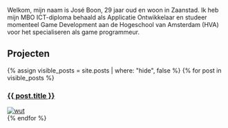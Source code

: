 ---
---

Welkom, mijn naam is Jos&#233; Boon, 29 jaar oud en woon in Zaanstad. Ik heb mijn MBO ICT-diploma behaald als Applicatie Ontwikkelaar en studeer momenteel Game Development aan de Hogeschool van Amsterdam (HVA) voor het specialiseren als game programmeur.
<h2>Projecten</h2>

<article class="inner">
 {% assign visible_posts = site.posts | where: "hide", false %}
 {% for post in visible_posts %}
  <section>
    <a href="{{ post.url | relative_url }}">
     <h3>{{ post.title }}</h3>
     <img src="{{ post.front_image | relative_url }}" alt="wut">
    </a>
  </section>
 {% endfor %}
</article>